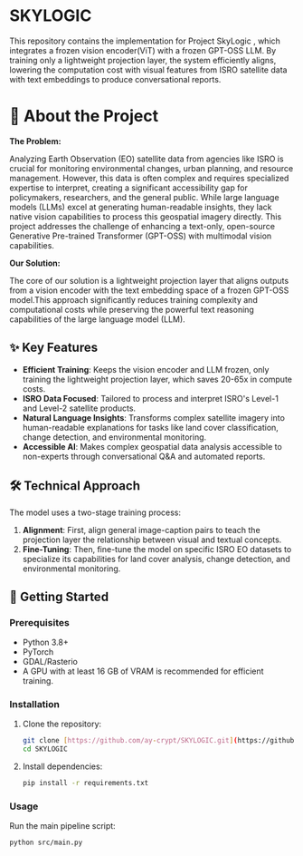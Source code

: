 # SKYLOGIC
This repository contains the implementation for Project SkyLogic , which integrates a frozen vision encoder(ViT) with a frozen GPT-OSS LLM. By training only a lightweight projection layer, the system efficiently aligns, lowering the computation cost with visual features from ISRO satellite data with text embeddings to produce conversational reports.

# :star2: About the Project

<b>The Problem:</b>
<p>Analyzing Earth Observation (EO) satellite data from agencies like ISRO is crucial for monitoring environmental changes, urban planning, and resource management. However, this data is often complex and requires specialized expertise to interpret, creating a significant accessibility gap for policymakers, researchers, and the general public. While large language models (LLMs) excel at generating human-readable insights, they lack native vision capabilities to process this geospatial imagery directly. This project addresses the challenge of enhancing a text-only, open-source Generative Pre-trained Transformer (GPT-OSS) with multimodal vision capabilities.</p>

<b>Our Solution:</b>
<p>
The core of our solution is a lightweight projection layer that aligns outputs from a vision encoder with the text embedding space of a frozen GPT-OSS model.This approach significantly reduces training complexity and computational costs while preserving the powerful text reasoning capabilities of the large language model (LLM).</p>


## ✨ Key Features

* **Efficient Training**: Keeps the vision encoder and LLM frozen, only training the lightweight projection layer, which saves 20-65x in compute costs.
* **ISRO Data Focused**: Tailored to process and interpret ISRO's Level-1 and Level-2 satellite products.
* **Natural Language Insights**: Transforms complex satellite imagery into human-readable explanations for tasks like land cover classification, change detection, and environmental monitoring.
* **Accessible AI**: Makes complex geospatial data analysis accessible to non-experts through conversational Q&A and automated reports.

## 🛠️ Technical Approach

The model uses a two-stage training process:
1.  **Alignment**: First, align general image-caption pairs to teach the projection layer the relationship between visual and textual concepts.
2.  **Fine-Tuning**: Then, fine-tune the model on specific ISRO EO datasets to specialize its capabilities for land cover analysis, change detection, and environmental monitoring.

## 🚀 Getting Started

### Prerequisites
- Python 3.8+
- PyTorch
- GDAL/Rasterio
- A GPU with at least 16 GB of VRAM is recommended for efficient training.

### Installation
1.  Clone the repository:
    ```bash
    git clone [https://github.com/ay-crypt/SKYLOGIC.git](https://github.com/ay-crypt/SKYLOGIC.git)
    cd SKYLOGIC
    ```
2.  Install dependencies:
    ```bash
    pip install -r requirements.txt
    ```

### Usage
Run the main pipeline script:
```bash
python src/main.py
